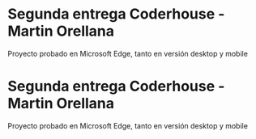 # Segunda entrega Coderhouse - Martin Orellana
Proyecto probado en Microsoft Edge, tanto en versión desktop y mobile
# Segunda entrega Coderhouse - Martin Orellana
Proyecto probado en Microsoft Edge, tanto en versión desktop y mobile
